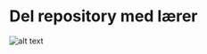 # Del repository med lærer

![alt text](https://github.com/jvjeuc/Guides/blob/master/Images/1.png "Logo Title Text 1")

